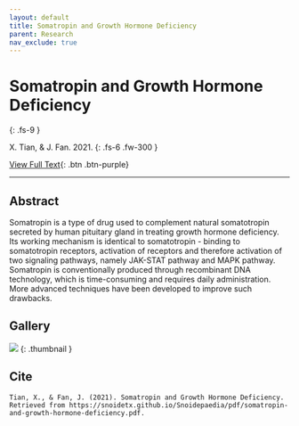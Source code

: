 ```yaml
---
layout: default
title: Somatropin and Growth Hormone Deficiency
parent: Research
nav_exclude: true
---
```


# Somatropin and Growth Hormone Deficiency
{: .fs-9 }

X. Tian, & J. Fan. 2021.
{: .fs-6 .fw-300 }

[View Full Text](../pdf/somatropin-and-growth-hormone-deficiency.pdf){: .btn .btn-purple}

---

## Abstract

Somatropin is a type of drug used to complement natural somatotropin secreted by human pituitary gland in treating growth hormone deficiency. Its working mechanism is identical to somatotropin - binding to somatotropin receptors, activation of receptors and therefore activation of two signaling pathways, namely JAK-STAT pathway and MAPK pathway. Somatropin is conventionally produced through recombinant DNA technology, which is time-consuming and requires daily administration. More advanced techniques have been developed to improve such drawbacks.

## Gallery

![](../img/thumbnails/thumbnail-somatropin-and-growth.png)
{: .thumbnail }

## Cite

```
Tian, X., & Fan, J. (2021). Somatropin and Growth Hormone Deficiency. Retrieved from https://snoidetx.github.io/Snoidepaedia/pdf/somatropin-and-growth-hormone-deficiency.pdf. 
```
